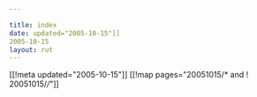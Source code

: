 ```yaml
---

title: index
date: updated="2005-10-15"]]
2005-10-15
layout: rut
---
```


[[!meta updated="2005-10-15"]]
[[!map pages="20051015/* and ! 20051015/*/*"]]
